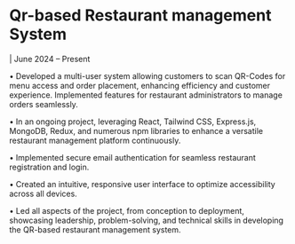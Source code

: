 <h1>Qr-based Restaurant management System</h1> | June 2024 – Present
  <p>• Developed a multi-user system allowing customers to scan QR-Codes for menu access and order placement,
  enhancing efficiency and customer experience. Implemented features for restaurant administrators to manage orders
  seamlessly.</p>
 <p> • In an ongoing project, leveraging React, Tailwind CSS, Express.js, MongoDB, Redux, and numerous
  npm libraries to enhance a versatile restaurant management platform continuously.</p>
  <p>  • Implemented secure email authentication for seamless restaurant registration and login.</p>
   <p> • Created an intuitive, responsive user interface to optimize accessibility across all devices.</p>
  <p> • Led all aspects of the project, from conception to deployment, showcasing leadership, problem-solving, and
  technical skills in developing the QR-based restaurant management system.</p>
